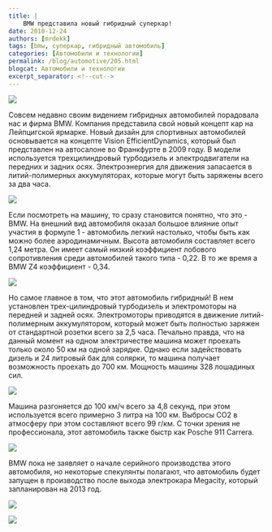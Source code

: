```yaml
---
title: |
    BMW представила новый гибридный суперкар!
date: 2010-12-24
authors: [mrdekk]
tags: [bmw, суперкар, гибридный автомобиль]
categories: [Автомобили и технологии]
permalink: /blog/automotive/205.html
blogcat: Автомобили и технологии
excerpt_separator: <!--cut-->
---
```



![](http://itw66.ru/uploads/images/00/00/01/2010/12/24/09cd8e.jpg)


Совсем недавно своим видением гибридных автомобилей порадовала нас и фирма BMW. Компания представила свой новый концепт кар на Лейпцигской ярмарке. Новый дизайн для спортивных автомобилей основывается на концепте Vision EfficientDynamics, который был представлен на автосалоне во Франкфурте в 2009 году. В модели используется трехцилиндровый турбодизель и электродвигатели на передних и задних осях. Электроэнергия для движения запасается в литий-полимерных аккумуляторах, которые могут быть заряжены всего за два часа.


<!--cut-->



![](http://itw66.ru/uploads/images/00/00/01/2010/12/24/b8e388.jpg)


Если посмотреть на машину, то сразу становится понятно, что это - BMW. На внешний вид автомобиля оказал большое влияние опыт участия в формуле 1 - автомобиль легкий настолько, чтобы быть как можно более аэродинамичным. Высота автомобиля составляет всего 1,24 метра. Он имеет самый низкий коэффициент лобового сопротивления среди автомобилей такого типа - 0,22. В то же время а BMW Z4 коэффициент - 0,34.


![](http://itw66.ru/uploads/images/00/00/01/2010/12/24/409952.jpg)


Но самое главное в том, что этот автомобиль гибридный! В нем установлен трех-цилиндровый турбодизель и электромоторы на передней и задней осях. Электромоторы приводятся в движение литий-полимерным аккумулятором, который может быть полностью заряжен от стандартной розетки всего за 2,5 часа. Печально правда, что на данный момент на одном электричестве машина может проехать только около 50 км на одной зарядке. Однако если задействовать дизель и 24 литровый бак для солярки, то машина получает возможность проехать до 700 км. Мощность машины 328 лошадиных сил.


![](http://itw66.ru/uploads/images/00/00/01/2010/12/24/a802b1.jpg)


Машина разгоняется до 100 км/ч всего за 4,8 секунд, при этом используется всего примерно 3 литра на 100 км. Выбросы CO2 в атмосферу при этом составляют всего 99 г/км. С точки зрения не профессионала, этот автомобиль также быстр как Posche 911 Carrera.


![](http://itw66.ru/uploads/images/00/00/01/2010/12/24/25eae9.jpg)


BMW пока не заявляет о начале серийного производства этого автомобиля, но некоторые спекулянты полагают, что автомобиль будет запущен в производство после выхода электрокара Megacity, который запланирован на 2013 год.


![](http://itw66.ru/uploads/images/00/00/01/2010/12/24/51990d.jpg)


![](http://itw66.ru/uploads/images/00/00/01/2010/12/24/2f4f7d.jpg)

